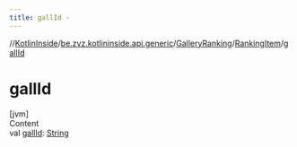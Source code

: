 ```yaml
---
title: gallId -
---
```

//[KotlinInside](../../../index.md)/[be.zvz.kotlininside.api.generic](../../index.md)/[GalleryRanking](../index.md)/[RankingItem](index.md)/[gallId](gall-id.md)



# gallId  
[jvm]  
Content  
val [gallId](gall-id.md): [String](https://kotlinlang.org/api/latest/jvm/stdlib/kotlin/-string/index.html)  




